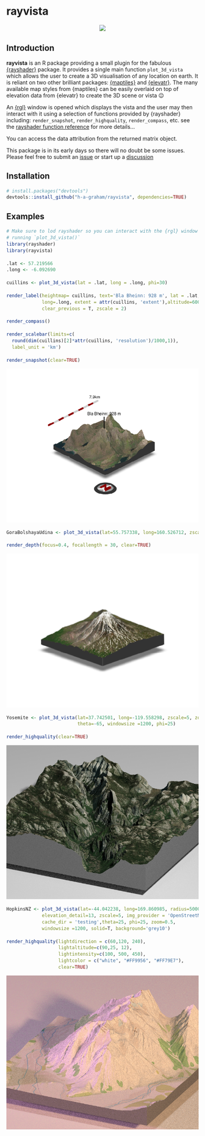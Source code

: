 
# rayvista

<p align="center">
<img src="man/figures/hex_HR.png" width="30%" />
</p>

## Introduction

**rayvista** is an R package providing a small plugin for the fabulous
[{rayshader}](https://github.com/tylermorganwall/rayshader) package. It
provides a single main function `plot_3d_vista` which allows the user to
create a 3D visualisation of any location on earth. It is reliant on two
other brilliant packages:
[{maptiles}](https://github.com/riatelab/maptiles) and
[{elevatr}](https://github.com/jhollist/elevatr). The many available map
styles from {maptiles} can be easily overlaid on top of elevation data
from {elevatr} to create the 3D scene or vista :wink:

An [{rgl}](https://github.com/cran/rgl) window is opened which displays
the vista and the user may then interact with it using a selection of
functions provided by {rayshader} including: `render_snapshot`,
`render_highquality`, `render_compass`, etc. see the [rayshader function
reference](https://www.rayshader.com/reference/index.html) for more
details…

You can access the data attribution from the returned matrix object.

This package is in its early days so there will no doubt be some issues.
Please feel free to submit an
[issue](https://github.com/h-a-graham/rayvista/issues) or start up a
[discussion]()

## Installation

``` r
# install.packages("devtools")
devtools::install_github("h-a-graham/rayvista", dependencies=TRUE)
```

## Examples

``` r
# Make sure to lod rayshader so you can interact with the {rgl} window after 
# running `plot_3d_vista()`
library(rayshader) 
library(rayvista)

.lat <- 57.219566
.long <- -6.092690

cuillins <- plot_3d_vista(lat = .lat, long = .long, phi=30)

render_label(heightmap= cuillins, text='Bla Bheinn: 928 m', lat = .lat,
             long=.long, extent = attr(cuillins, 'extent'),altitude=600,
             clear_previous = T, zscale = 2)

render_compass()

render_scalebar(limits=c(
  round(dim(cuillins)[2]*attr(cuillins, 'resolution')/1000,1)),
  label_unit = 'km')

render_snapshot(clear=TRUE)
```

![](man/figures/BlaBheinn-1.png)<!-- -->

``` r
GoraBolshayaUdina <- plot_3d_vista(lat=55.757338, long=160.526712, zscale=4, phi=20)

render_depth(focus=0.4, focallength = 30, clear=TRUE)
```

![](man/figures/GoraBolshayaUdina-1.png)<!-- -->

``` r
Yosemite <- plot_3d_vista(lat=37.742501, long=-119.558298, zscale=5, zoom=0.5, 
                          theta=-65, windowsize =1200, phi=25)

render_highquality(clear=TRUE)
```

![](man/figures/Yosemite-1.png)<!-- -->

``` r
HopkinsNZ <- plot_3d_vista(lat=-44.042238, long=169.860985, radius=5000, overlay_detail = 14,
             elevation_detail=13, zscale=5, img_provider = 'OpenStreetMap',
             cache_dir = 'testing',theta=25, phi=25, zoom=0.5,
             windowsize =1200, solid=T, background='grey10')

render_highquality(lightdirection = c(60,120, 240),
                   lightaltitude=c(90,25, 12),
                   lightintensity=c(100, 500, 450),
                   lightcolor = c("white", "#FF9956", "#FF79E7"),
                   clear=TRUE)
```

![](man/figures/HopkinsNZ-1.png)<!-- -->
